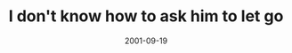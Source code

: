 ---
layout: base.njk
title : 'I don&#39;t know how to ask him to let go' 
view_title : 'I don&#39;t know how to ask him to let go' 
year : '2001' 
date : '2001-09-19' 
img_file : '/drawing/askhimtoletgo.png' 
html_file : 'letgo' 
next_html : 'doctorscureme.html' 
year_order : '214' 
permalink : "title/{{html_file}}.html"
---